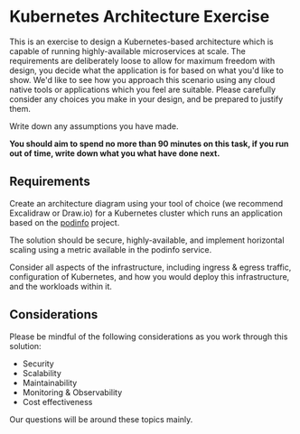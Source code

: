 # Kubernetes Architecture Exercise

This is an exercise to design a Kubernetes-based architecture which is capable of running highly-available microservices at scale. The requirements are deliberately loose to allow for maximum freedom with design, you decide what the application is for based on what you'd like to show. We'd like to see how you approach this scenario using any cloud native tools or applications which you feel are suitable. Please carefully consider any choices you make in your design, and be prepared to justify them.

Write down any assumptions you have made.

**You should aim to spend no more than 90 minutes on this task, if you run out of time, write down what you what have done next.**

## Requirements

Create an architecture diagram using your tool of choice (we recommend Excalidraw or Draw.io) for a Kubernetes cluster which runs an application based on the [podinfo](https://github.com/stefanprodan/podinfo) project.

The solution should be secure, highly-available, and implement horizontal scaling using a metric available in the podinfo service.

Consider all aspects of the infrastructure, including ingress & egress traffic, configuration of Kubernetes, and how you would deploy this infrastructure, and the workloads within it.

## Considerations

Please be mindful of the following considerations as you work through this solution:

- Security
- Scalability
- Maintainability
- Monitoring & Observability
- Cost effectiveness

Our questions will be around these topics mainly.
